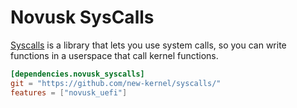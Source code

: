 # Novusk SysCalls

[Syscalls](https://github.com/new-kernel/syscalls/) is a library that lets you use system calls, so you can write 
functions in a userspace that call kernel functions.

```toml
[dependencies.novusk_syscalls]
git = "https://github.com/new-kernel/syscalls/"
features = ["novusk_uefi"]
```
